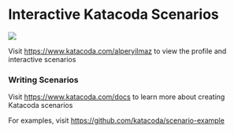 # Interactive Katacoda Scenarios

[![](http://shields.katacoda.com/katacoda/alperyilmaz/count.svg)](https://www.katacoda.com/alperyilmaz "Get your profile on Katacoda.com")

Visit https://www.katacoda.com/alperyilmaz to view the profile and interactive scenarios

### Writing Scenarios
Visit https://www.katacoda.com/docs to learn more about creating Katacoda scenarios

For examples, visit https://github.com/katacoda/scenario-example
